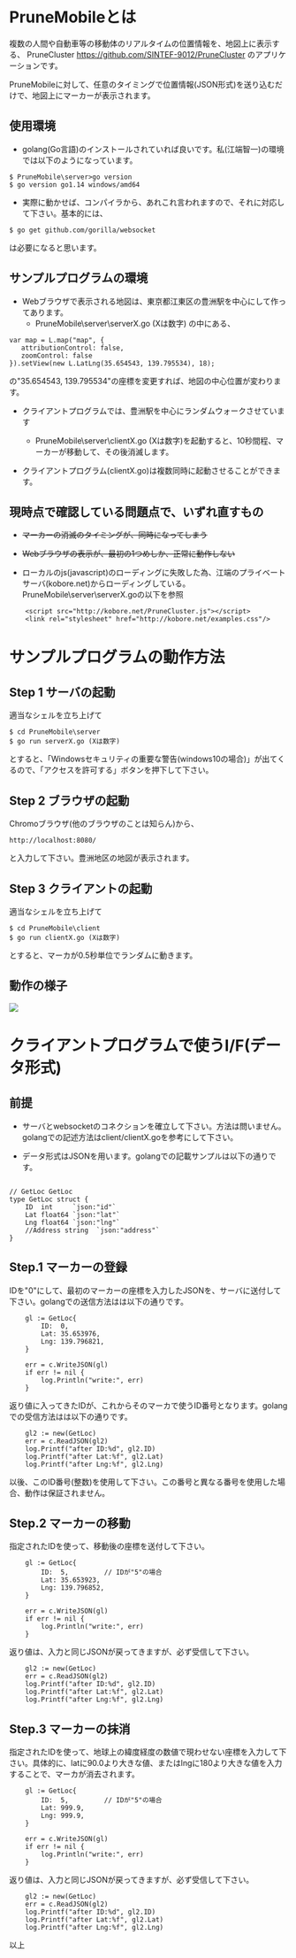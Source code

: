 # PruneMobileとは

複数の人間や自動車等の移動体のリアルタイムの位置情報を、地図上に表示する、
PruneCluster https://github.com/SINTEF-9012/PruneCluster
のアプリケーションです。

PruneMobileに対して、任意のタイミングで位置情報(JSON形式)を送り込むだけで、地図上にマーカーが表示されます。

## 使用環境

- golang(Go言語)のインストールされていれば良いです。私(江端智一)の環境では以下のようになっています。
```
$ PruneMobile\server>go version
$ go version go1.14 windows/amd64
```

- 実際に動かせば、コンパイラから、あれこれ言われますので、それに対応して下さい。基本的には、
```
$ go get github.com/gorilla/websocket
```
は必要になると思います。

## サンプルプログラムの環境

- Webブラウザで表示される地図は、東京都江東区の豊洲駅を中心にして作ってあります。
  - PruneMobile\server\serverX.go (Xは数字) の中にある、
```
var map = L.map("map", {
   attributionControl: false,
   zoomControl: false
}).setView(new L.LatLng(35.654543, 139.795534), 18);
```
の"35.654543, 139.795534"の座標を変更すれば、地図の中心位置が変わります。

- クライアントプログラムでは、豊洲駅を中心にランダムウォークさせています
  - PruneMobile\server\clientX.go (Xは数字)を起動すると、10秒間程、マーカーが移動して、その後消滅します。

- クライアントプログラム(clientX.go)は複数同時に起動させることができます。

## 現時点で確認している問題点で、いずれ直すもの

- ~~マーカーの消滅のタイミングが、同時になってしまう~~

- ~~Webブラウザの表示が、最初の1つめしか、正常に動作しない~~

- ローカルのjs(javascript)のローディングに失敗した為、江端のプライベートサーバ(kobore.net)からローディングしている。PruneMobile\server\serverX.goの以下を参照
```
	<script src="http://kobore.net/PruneCluster.js"></script>
	<link rel="stylesheet" href="http://kobore.net/examples.css"/>
```

# サンプルプログラムの動作方法

## Step 1 サーバの起動

適当なシェルを立ち上げて
```
$ cd PruneMobile\server
$ go run serverX.go (Xは数字)
```
とすると、「Windowsセキュリティの重要な警告(windows10の場合)」が出てくるので、「アクセスを許可する」ボタンを押下して下さい。

## Step 2 ブラウザの起動
Chromoブラウザ(他のブラウザのことは知らん)から、
```
http://localhost:8080/
```
と入力して下さい。豊洲地区の地図が表示されます。

## Step 3 クライアントの起動
適当なシェルを立ち上げて
```
$ cd PruneMobile\client
$ go run clientX.go (Xは数字)
```
とすると、マーカが0.5秒単位でランダムに動きます。

## 動作の様子
![](./PruneMobile_demo.png)





# クライアントプログラムで使うI/F(データ形式)

## 前提

- サーバとwebsocketのコネクションを確立して下さい。方法は問いません。golangでの記述方法はclient/clientX.goを参考にして下さい。

- データ形式はJSONを用います。golangでの記載サンプルは以下の通りです。

```

// GetLoc GetLoc
type GetLoc struct {
	ID  int     `json:"id"`
	Lat float64 `json:"lat"`
	Lng float64 `json:"lng"`
	//Address string  `json:"address"`
}
```

## Step.1 マーカーの登録

IDを"0"にして、最初のマーカーの座標を入力したJSONを、サーバに送付して下さい。golangでの送信方法はは以下の通りです。
```
	gl := GetLoc{
		ID:  0,
		Lat: 35.653976,
		Lng: 139.796821,
	}

	err = c.WriteJSON(gl)
	if err != nil {
		log.Println("write:", err)
	}
```

返り値に入ってきたIDが、これからそのマーカで使うID番号となります。golangでの受信方法はは以下の通りです。

```
	gl2 := new(GetLoc)
	err = c.ReadJSON(gl2)
	log.Printf("after ID:%d", gl2.ID)
	log.Printf("after Lat:%f", gl2.Lat)
	log.Printf("after Lng:%f", gl2.Lng)
```

以後、このID番号(整数)を使用して下さい。この番号と異なる番号を使用した場合、動作は保証されません。

## Step.2 マーカーの移動

指定されたIDを使って、移動後の座標を送付して下さい。
```
	gl := GetLoc{
		ID:  5,         // IDが"5"の場合
		Lat: 35.653923,
		Lng: 139.796852,
	}

	err = c.WriteJSON(gl)
	if err != nil {
		log.Println("write:", err)
	}
```
返り値は、入力と同じJSONが戻ってきますが、必ず受信して下さい。
```
	gl2 := new(GetLoc)
	err = c.ReadJSON(gl2)
	log.Printf("after ID:%d", gl2.ID)
	log.Printf("after Lat:%f", gl2.Lat)
	log.Printf("after Lng:%f", gl2.Lng)
```

## Step.3 マーカーの抹消

指定されたIDを使って、地球上の緯度経度の数値で現わせない座標を入力して下さい。具体的に、latに90.0より大きな値、またはlngに180より大きな値を入力することで、マーカが消去されます。
```
	gl := GetLoc{
		ID:  5,         // IDが"5"の場合
		Lat: 999.9,
		Lng: 999.9,
	}

	err = c.WriteJSON(gl)
	if err != nil {
		log.Println("write:", err)
	}
```
返り値は、入力と同じJSONが戻ってきますが、必ず受信して下さい。
```
	gl2 := new(GetLoc)
	err = c.ReadJSON(gl2)
	log.Printf("after ID:%d", gl2.ID)
	log.Printf("after Lat:%f", gl2.Lat)
	log.Printf("after Lng:%f", gl2.Lng)
```

以上


